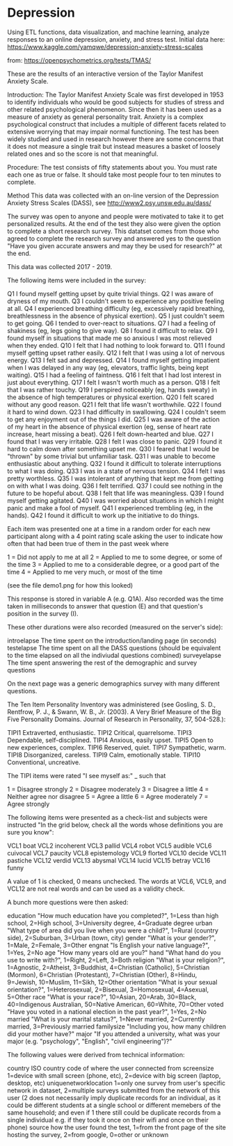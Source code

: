 # Depression
Using ETL functions, data visualization, and machine learning, analyze responses to an online depression, anxiety, and stress test.
Initial data here: https://www.kaggle.com/yamqwe/depression-anxiety-stress-scales

from: https://openpsychometrics.org/tests/TMAS/

These are the results of an interactive version of the Taylor Manifest Anxiety Scale.

Introduction:
The Taylor Manifest Anxiety Scale was first developed in 1953 to identify individuals who would be good subjects for studies of stress and other related psychological phenomenon. Since then it has been used as a measure of anxiety as general personality trait. Anxiety is a complex psychological construct that includes a multiple of different facets related to extensive worrying that may impair normal functioning. The test has been widely studied and used in research however there are some concerns that it does not measure a single trait but instead measures a basket of loosely related ones and so the score is not that meaningful.

Procedure:
The test consists of fifty statements about you. You must rate each one as true or false. It should take most people four to ten minutes to complete.

Method
This data was collected with an on-line version of the Depression Anxiety Stress Scales (DASS), see http://www2.psy.unsw.edu.au/dass/

The survey was open to anyone and people were motivated to take it to get personalized results. At the end of the test they also were given the option to complete a short research survey. This datatset comes from those who agreed to complete the research survey and answered yes to the question "Have you given accurate answers and may they be used for research?" at the end.

This data was collected 2017 - 2019.

The following items were included in the survey:

Q1 I found myself getting upset by quite trivial things.
Q2 I was aware of dryness of my mouth.
Q3 I couldn't seem to experience any positive feeling at all.
Q4 I experienced breathing difficulty (eg, excessively rapid breathing, breathlessness in the absence of physical exertion).
Q5 I just couldn't seem to get going.
Q6 I tended to over-react to situations.
Q7 I had a feeling of shakiness (eg, legs going to give way).
Q8 I found it difficult to relax.
Q9 I found myself in situations that made me so anxious I was most relieved when they ended.
Q10 I felt that I had nothing to look forward to.
Q11 I found myself getting upset rather easily.
Q12 I felt that I was using a lot of nervous energy.
Q13 I felt sad and depressed.
Q14 I found myself getting impatient when I was delayed in any way (eg, elevators, traffic lights, being kept waiting).
Q15 I had a feeling of faintness.
Q16 I felt that I had lost interest in just about everything.
Q17 I felt I wasn't worth much as a person.
Q18 I felt that I was rather touchy.
Q19 I perspired noticeably (eg, hands sweaty) in the absence of high temperatures or physical exertion.
Q20 I felt scared without any good reason.
Q21 I felt that life wasn't worthwhile.
Q22 I found it hard to wind down.
Q23 I had difficulty in swallowing.
Q24 I couldn't seem to get any enjoyment out of the things I did.
Q25 I was aware of the action of my heart in the absence of physical exertion (eg, sense of heart rate increase, heart missing a beat).
Q26 I felt down-hearted and blue.
Q27 I found that I was very irritable.
Q28 I felt I was close to panic.
Q29 I found it hard to calm down after something upset me.
Q30 I feared that I would be "thrown" by some trivial but unfamiliar task.
Q31 I was unable to become enthusiastic about anything.
Q32 I found it difficult to tolerate interruptions to what I was doing.
Q33 I was in a state of nervous tension.
Q34 I felt I was pretty worthless.
Q35 I was intolerant of anything that kept me from getting on with what I was doing.
Q36 I felt terrified.
Q37 I could see nothing in the future to be hopeful about.
Q38 I felt that life was meaningless.
Q39 I found myself getting agitated.
Q40 I was worried about situations in which I might panic and make a fool of myself.
Q41 I experienced trembling (eg, in the hands).
Q42 I found it difficult to work up the initiative to do things.

Each item was presented one at a time in a random order for each new participant along with a 4 point rating scale asking the user to indicate how often that had been true of them in the past week where

1 = Did not apply to me at all
2 = Applied to me to some degree, or some of the time
3 = Applied to me to a considerable degree, or a good part of the time
4 = Applied to me very much, or most of the time

(see the file demo1.png for how this looked)

This response is stored in variable A (e.g. Q1A). Also recorded was the time taken in milliseconds to answer that question (E) and that question's position in the survey (I).

These other durations were also recorded (measured on the server's side):

introelapse The time spent on the introduction/landing page (in seconds)
testelapse The time spent on all the DASS questions (should be equivalent to the time elapsed on all the indiviudal questions combined)
surveyelapse The time spent answering the rest of the demographic and survey questions

On the next page was a generic demographics survey with many different questions.

The Ten Item Personality Inventory was administered (see Gosling, S. D., Rentfrow, P. J., & Swann, W. B., Jr. (2003). A Very Brief Measure of the Big Five Personality Domains. Journal of Research in Personality, 37, 504-528.):

TIPI1 Extraverted, enthusiastic.
TIPI2 Critical, quarrelsome.
TIPI3 Dependable, self-disciplined.
TIPI4 Anxious, easily upset.
TIPI5 Open to new experiences, complex.
TIPI6 Reserved, quiet.
TIPI7 Sympathetic, warm.
TIPI8 Disorganized, careless.
TIPI9 Calm, emotionally stable.
TIPI10 Conventional, uncreative.

The TIPI items were rated "I see myself as:" _ such that

1 = Disagree strongly
2 = Disagree moderately
3 = Disagree a little
4 = Neither agree nor disagree
5 = Agree a little
6 = Agree moderately
7 = Agree strongly

The following items were presented as a check-list and subjects were instructed "In the grid below, check all the words whose definitions you are sure you know":

VCL1 boat
VCL2 incoherent
VCL3 pallid
VCL4 robot
VCL5 audible
VCL6 cuivocal
VCL7 paucity
VCL8 epistemology
VCL9 florted
VCL10 decide
VCL11 pastiche
VCL12 verdid
VCL13 abysmal
VCL14 lucid
VCL15 betray
VCL16 funny

A value of 1 is checked, 0 means unchecked. The words at VCL6, VCL9, and VCL12 are not real words and can be used as a validity check.

A bunch more questions were then asked:

education "How much education have you completed?", 1=Less than high school, 2=High school, 3=University degree, 4=Graduate degree
urban "What type of area did you live when you were a child?", 1=Rural (country side), 2=Suburban, 3=Urban (town, city)
gender "What is your gender?", 1=Male, 2=Female, 3=Other
engnat "Is English your native language?", 1=Yes, 2=No
age "How many years old are you?"
hand "What hand do you use to write with?", 1=Right, 2=Left, 3=Both
religion "What is your religion?", 1=Agnostic, 2=Atheist, 3=Buddhist, 4=Christian (Catholic), 5=Christian (Mormon), 6=Christian (Protestant), 7=Christian (Other), 8=Hindu, 9=Jewish, 10=Muslim, 11=Sikh, 12=Other
orientation "What is your sexual orientation?", 1=Heterosexual, 2=Bisexual, 3=Homosexual, 4=Asexual, 5=Other
race "What is your race?", 10=Asian, 20=Arab, 30=Black, 40=Indigenous Australian, 50=Native American, 60=White, 70=Other
voted "Have you voted in a national election in the past year?", 1=Yes, 2=No
married "What is your marital status?", 1=Never married, 2=Currently married, 3=Previously married
familysize "Including you, how many children did your mother have?"
major "If you attended a university, what was your major (e.g. "psychology", "English", "civil engineering")?"

The following values were derived from technical information:

country ISO country code of where the user connected from
screensize 1=device with small screen (phone, etc), 2=device with big screen (laptop, desktop, etc)
uniquenetworklocation 1=only one survey from user's specific network in dataset, 2=multiple surveys submitted from the network of this user (2 does not necessarily imply duplicate records for an individual, as it could be different students at a single school or different memebers of the same household; and even if 1 there still could be duplicate records from a single individual e.g. if they took it once on their wifi and once on their phone)
source how the user found the test, 1=from the front page of the site hosting the survey, 2=from google, 0=other or unknown

